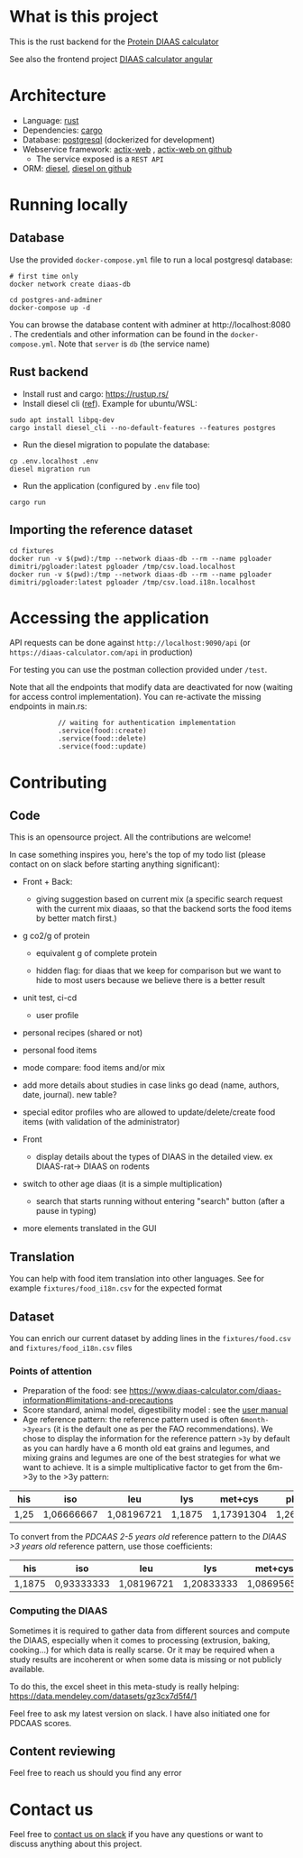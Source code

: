 # What is this project

This is the rust backend for the [Protein DIAAS calculator](https://www.diaas-calculator.com/)

See also the frontend project [DIAAS calculator angular](https://github.com/diaas-calculator/diaas-calculator-angular)

#  Architecture

- Language: [rust](https://rust-lang.org)
- Dependencies: [cargo](https://doc.rust-lang.org/cargo/guide/dependencies.html)
- Database: [postgresql](https://www.postgresql.org) (dockerized for development)
- Webservice framework: [actix-web](https://actix.rs/) , [actix-web on github](https://github.com/actix/actix-web)
  - The service exposed is a `REST API`
- ORM: [diesel](https://diesel.rs/guides/getting-started.html), [diesel on github](https://github.com/diesel-rs/diesel)

# Running locally

## Database

Use the provided `docker-compose.yml` file to run a local postgresql database: 

```
# first time only
docker network create diaas-db

cd postgres-and-adminer
docker-compose up -d
```

You can browse the database content with adminer at http://localhost:8080 . The credentials and other information can be found in the `docker-compose.yml`. Note that `server` is `db` (the service name)

## Rust backend

- Install rust and cargo: https://rustup.rs/
- Install diesel cli ([ref](https://diesel.rs/guides/getting-started.html)). Example for ubuntu/WSL:

```
sudo apt install libpq-dev
cargo install diesel_cli --no-default-features --features postgres
```

- Run the diesel migration to populate the database: 

```
cp .env.localhost .env
diesel migration run
```

- Run the application (configured by `.env` file too)

```
cargo run
```

## Importing the reference dataset

```
cd fixtures
docker run -v $(pwd):/tmp --network diaas-db --rm --name pgloader dimitri/pgloader:latest pgloader /tmp/csv.load.localhost
docker run -v $(pwd):/tmp --network diaas-db --rm --name pgloader dimitri/pgloader:latest pgloader /tmp/csv.load.i18n.localhost
```

# Accessing the application

API requests can be done against `http://localhost:9090/api` (or `https://diaas-calculator.com/api` in production)

For testing you can use the postman collection provided under `/test`. 

Note that all the endpoints that modify data are deactivated for now (waiting for access control implementation). You can re-activate the missing endpoints in main.rs: 

```
            // waiting for authentication implementation
            .service(food::create)
            .service(food::delete)
            .service(food::update)
```

# Contributing

## Code

This is an opensource project. All the contributions are welcome!

In case something inspires you, here's the top of my todo list (please contact on on slack before starting anything significant): 

- Front + Back: 

  - giving suggestion based on current mix (a specific search request with the current mix diaaas, so that the backend sorts the food items by better match first.)
- g co2/g of protein
  - equivalent g of complete protein

  - hidden flag: for diaas that we keep for comparison but we want to hide to most users because we believe there is a better result
- unit test, ci-cd
  - user profile
- personal recipes (shared or not)
- personal food items
- mode compare: food items and/or mix
- add more details about studies in case links go dead (name, authors, date, journal). new table?
- special editor profiles who are allowed to update/delete/create food items (with validation of the administrator)


- Front

  - display details about the types of DIAAS in the detailed view. ex DIAAS-rat-> DIAAS on rodents
- switch to other age diaas (it is a simple multiplication)
  - search that starts running without entering "search" button (after a pause in typing)
- more elements translated in the GUI

## Translation

You can help with food item translation into other languages. See for example `fixtures/food_i18n.csv` for the expected format

## Dataset

You can enrich our current dataset by adding lines in the `fixtures/food.csv` and `fixtures/food_i18n.csv` files

### Points of attention

- Preparation of the food: see https://www.diaas-calculator.com/diaas-information#limitations-and-precautions
- Score standard, animal model, digestibility model : see the [user manual](http://localhost:4200/user-manual#information-about-food-items)
- Age reference pattern: the reference pattern used is often `6month->3years` (it is the default one as per the FAO recommendations). We chose to display the information for the reference pattern `>3y` by default as you can hardly have a 6 month old eat grains and legumes, and mixing grains and legumes are one of the best strategies for what we want to achieve. It is a simple multiplicative factor to get from the 6m->3y to the >3y pattern: 

| his  | iso        | leu        | lys    | met+cys    | phe+tyr    | thr  | trp        | val   |
| ---- | ---------- | ---------- | ------ | ---------- | ---------- | ---- | ---------- | ----- |
| 1,25 | 1,06666667 | 1,08196721 | 1,1875 | 1,17391304 | 1,26829268 | 1,24 | 1,28787879 | 1,075 |

To convert from the *PDCAAS* *2-5 years old* reference pattern to the *DIAAS* *>3 years old* reference pattern, use those coefficients: 

| his    | iso        | leu        | lys        | met+cys    | phe+tyr    | thr  | trp        | val   |
| ------ | ---------- | ---------- | ---------- | ---------- | ---------- | ---- | ---------- | ----- |
| 1,1875 | 0,93333333 | 1,08196721 | 1,20833333 | 1,08695652 | 1,53658537 | 1,36 | 1,66666667 | 0,875 |

### Computing the DIAAS

Sometimes it is required to gather data from different sources and compute the DIAAS, especially when it comes to processing (extrusion, baking, cooking...) for which data is really scarse. Or it may be required when a study results are incoherent or when some data is missing or not publicly available.

To do this, the excel sheet in this meta-study is really helping: https://data.mendeley.com/datasets/gz3cx7d5f4/1

Feel free to ask my latest version on slack. I have also initiated one for PDCAAS scores.

## Content reviewing

Feel free to reach us should you find any error

# Contact us

Feel free to [contact us on slack](https://join.slack.com/t/nouvelespaced-u4p4016/shared_invite/zt-2jknsft6u-4RSF2n09gGkJtXqBvvpQZg) if you have any questions or want to discuss anything about this project.
